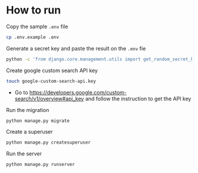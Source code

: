 # How to run

Copy the sample ```.env``` file
```bash
cp .env.example .env
```

Generate a secret key and paste the result on the ```.env``` fie
```bash
python -c 'from django.core.management.utils import get_random_secret_key; print(get_random_secret_key())'
```

Create google custom search API key
```bash
touch google-custom-search-api.key
```

- Go to https://developers.google.com/custom-search/v1/overview#api_key and follow the instruction to get the API key

Run the migration
```bash
python manage.py migrate
```

Create a superuser
```bash
python manage.py createsuperuser
```

Run the server
```bash
python manage.py runserver
```